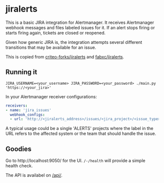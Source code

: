 # jiralerts

This is a basic JIRA integration for Alertmanager. It receives Alertmanager webhook messages
and files labeled issues for it. If an alert stops firing or starts firing again, tickets
are closed or reopened.

Given how generic JIRA is, the integration attempts several different transitions
that may be available for an issue.

This is copied from [criteo-forks/jiralerts](https://github.com/criteo-forks/jiralerts)
and [fabxc/jiralerts](https://github.com/fabxc/jiralerts).

## Running it

```
JIRA_USERNAME=<your_username> JIRA_PASSWORD=<your_password> ./main.py 'https://<your_jira>'
```

In your Alertmanager receiver configurations:

```yaml
receivers:
- name: 'jira_issues'
  webhook_configs:
  - url: 'http://<jiralerts_address>/issues/<jira_project>/<issue_type>'
```

A typical usage could be a single 'ALERTS' projects where the label in the URL
refers to the affected system or the team that should handle the issue.

## Goodies

Go to http://localhost:9050/ for the UI. `/-/health` will provide a simple health check.

The API is availabel on [/api/](http://localhost:9050/api/).
